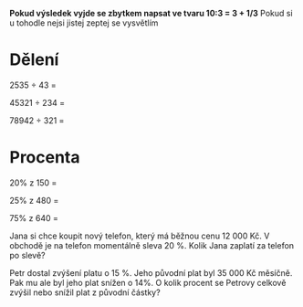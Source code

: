 **Pokud výsledek vyjde se zbytkem napsat ve tvaru 10:3 = 3 + 1/3** Pokud si u tohodle nejsi jistej zeptej se vysvětlím

# Dělení 
2535 ÷ 43 = 

45321 ÷ 234 = 

78942 ÷ 321 = 

# Procenta
20% z 150 = 

25% z 480 = 

75% z 640 = 

Jana si chce koupit nový telefon, který má běžnou cenu 12 000 Kč. V obchodě je na telefon momentálně sleva 20 %. Kolik Jana zaplatí za telefon po slevě?

Petr dostal zvýšení platu o 15 %. Jeho původní plat byl 35 000 Kč měsíčně. Pak mu ale byl jeho plat snížen o 14%. O kolik procent se Petrovy celkově zvýšil nebo snížil plat z původní částky?